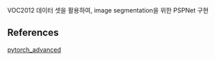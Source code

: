 VOC2012 데이터 셋을 활용하여, image segmentation을 위한 PSPNet 구현

## References
[pytorch_advanced](https://github.com/YutaroOgawa/pytorch_advanced)